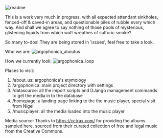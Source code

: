 ![readme](https://user-images.githubusercontent.com/79673207/136449642-a6a55013-9179-4b19-a2fe-9d6003601f3b.png)


This is a work very much in progress, with all expected attendant sinkholes, fenced-off & caved-in areas, and 
questionable piles of rubble every which way. And shall we agree to say nothing of those pools of mysterious, glistening liquids from which waft wreathes of sulfuric smoke?

So many to-dos! They are being stored in 'issues', feel free to take a look.

Who we are:
![argophonica_aboutus](https://user-images.githubusercontent.com/79673207/137606076-d7f78c89-6ffb-4d3c-b62b-f85ac2114d68.png)

How we currently look:
![argophonica_loop](https://user-images.githubusercontent.com/79673207/137609427-3b6fe5b9-1c00-4e0b-9c25-8dc258bdecc8.gif)

Places to visit:
1. /about_us: argophonica's etymology
2. /argophonica: main project directory with settings
3. /datasource: all the import scripts and DJango management commands to get the media in to the database
4. /homepage: a landing page linking to the the music player, special visit from Nigel
5. /musicplayer: all the media loaded into the music player

Media source:
Thanks to https://cctrax.com/ for providing the albums sampled here, sourced from their curated collection of free and legal music from the Creative Commons.
